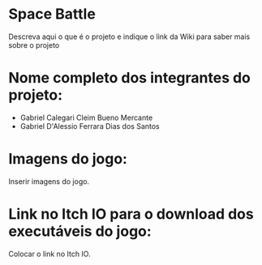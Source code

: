 # Space Battle

Descreva aqui o que é o projeto e indique o link da Wiki para saber mais sobre o projeto

# Nome completo dos integrantes do projeto:

* Gabriel Calegari Cleim Bueno Mercante
* Gabriel D'Alessio Ferrara Dias dos Santos

# Imagens do jogo:

Inserir imagens do jogo.

# Link no Itch IO para o download dos executáveis do jogo:

Colocar o link no Itch IO.
